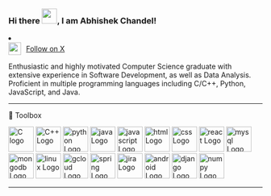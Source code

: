 ### Hi there <img src="https://raw.githubusercontent.com/MartinHeinz/MartinHeinz/master/wave.gif" width="30px">, I am Abhishek Chandel!

<li>
    <a href="https://www.x.com/humonious/" style="display: flex; align-items: center;">
        <img src="https://cdn.worldvectorlogo.com/logos/twitter-logo-2.svg" alt="x logo" width="25" height="25" style="margin-right: 10px;">
        Follow on X
    </a>
</li>

Enthusiastic and highly motivated Computer Science graduate with extensive experience in Software Development, as well as Data Analysis. Proficient in multiple programming languages including C/C++, Python, JavaScript, and Java.

---

🧰 Toolbox

<img src="https://cdn.worldvectorlogo.com/logos/c-1.svg" alt="C logo" width="50" height="50"/>   <img src="https://cdn.worldvectorlogo.com/logos/c.svg" alt="C++ Logo" width="50" height="50"/> 
  <img src="https://cdn.worldvectorlogo.com/logos/python-5.svg" alt="python Logo" width="50" height="50"/>  <img src="https://cdn.worldvectorlogo.com/logos/java-4.svg" alt="java Logo" width="50" height="50"/>  <img src="https://cdn.worldvectorlogo.com/logos/logo-javascript.svg" alt="javascript Logo" width="50" height="50"/>  <img src="https://cdn.worldvectorlogo.com/logos/html-1.svg" alt="html Logo" width="50" height="50"/>  <img src="https://cdn.worldvectorlogo.com/logos/css-3.svg" alt="css Logo" width="50" height="50"/>  <img src="https://cdn.worldvectorlogo.com/logos/react-2.svg" alt="react Logo" width="50" height="50"/>  <img src="https://cdn.worldvectorlogo.com/logos/mysql-3.svg" alt="mysql Logo" width="50" height="50"/>  <img src="https://cdn.worldvectorlogo.com/logos/mongodb-icon-1.svg" alt="mongodb Logo" width="50" height="50"/>  <img src="https://cdn.worldvectorlogo.com/logos/linux-tux.svg" alt="linux Logo" width="50" height="50"/>  <img src="https://cdn.worldvectorlogo.com/logos/google-cloud-1.svg" alt="gcloud Logo" width="50" height="50"/>  <img src="https://cdn.worldvectorlogo.com/logos/spring-3.svg" alt="spring Logo" width="50" height="50"/>  <img src="https://cdn.worldvectorlogo.com/logos/jira-1.svg" alt="jira Logo" width="50" height="50"/>  <img src="https://cdn.worldvectorlogo.com/logos/android-4.svg" alt="android Logo" width="50" height="50"/>  <img src="https://cdn.worldvectorlogo.com/logos/django.svg" alt="django Logo" width="50" height="50"/>  <img src="https://cdn.worldvectorlogo.com/logos/numpy-1.svg" alt="numpy Logo" width="50" height="50"/>

---
